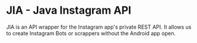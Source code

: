 # JIA - Java Instagram API
JIA is an API wrapper for the Instagram app's private REST API. It allows us to create Instagram Bots or scrappers without the Android app open.
